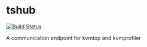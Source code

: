 # tshub

[![Build Status](https://travis-ci.org/cha87de/tshub.svg?branch=master)](https://travis-ci.org/cha87de/tshub)

A communication endpoint for kvmtop and kvmprofiler
